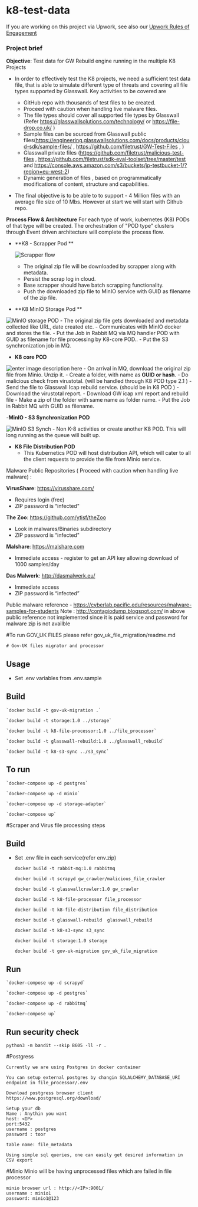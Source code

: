 # k8-test-data

If you are working on this project via Upwork, see also our [Upwork Rules of Engagement](https://github.com/filetrust/Open-Source/blob/master/upwork/rules-of-engagement.md)

### Project brief

**Objective**: Test data for GW Rebuild engine running in the multiple K8 Projects

- In order to effectively test the K8 projects, we need a sufficient test data file, that is able to simulate different type of threats and covering all file types supported by Glasswall. Key activities to be covered are 
  - GitHub repo with thousands of test files to be created. 
  - Proceed with caution when handling live malware files.
  - The file types should cover all supported file types by Glasswall (Refer https://glasswallsolutions.com/technology/ or https://file-drop.co.uk/ )
  - Sample files can be sourced from Glasswall public files(https://engineering.glasswallsolutions.com/docs/products/cloud-sdk/sample-files/ , https://github.com/filetrust/GW-Test-Files , )
  - Glasswall private files (https://github.com/filetrust/malicious-test-files  , https://github.com/filetrust/sdk-eval-toolset/tree/master/test  and  https://console.aws.amazon.com/s3/buckets/jp-testbucket-1/?region=eu-west-2) 
  - Dynamic generation of files , based on programmatically modifications of content, structure and capabilities.

- The final objective is to be able to to support - 4 Million files with an average file size of 10 Mbs. However at start we will start with Github repo. 

**Process Flow & Architecture**
  For each type of work, kubernetes (K8)  PODs of that type will be created. The orchestration of "POD type" clusters through Event driven architecture will complete  the process flow. 
  - **K8 - Scrapper Pod **
  
     ![Scrapper flow](./img/k8-test-data_v1.4_scrapper.png)
     - The original zip file will be downloaded by scrapper along with metadata.
     - Persist the scrap log in cloud.
     - Base scrapper should have batch scrapping functionality.
     - Push the downloaded zip file to MinIO  service with GUID as filename of the zip file.
     
   - **K8 MinIO Storage Pod **
   
   ![MinIO storage POD](./img/k8-test-data_v1.4_MinIO_storage.png)
     - The original zip file gets downloaded and metadata collected like URL, date created etc.
     - Communicates with MinIO docker and stores the file.
     - Put the Job in Rabbit MQ via MQ handler POD with GUID as filename for file processing by K8-core POD..
     - Put the S3 synchronization job in MQ. 
     
  - **K8 core POD**
  
  ![enter image description here](./img/k8-test-data_v1.4_core.png)
     - On arrival in MQ, download the original zip file from Minio. Unzip it.
     - Create a folder, with name as **GUID or hash**.
     - Do malicious check from virustotal. (will be handled through K8 POD type 2.1 )
     - Send the file to Glasswall Icap rebuild service. (should be in  K8 POD )
     - Download the virustotal report.
     - Download GW icap xml report and rebuild file
     - Make a zip of the folder with same name as folder name.
     - Put the Job in Rabbit MQ with GUID as filename.
     
  -**MinIO - S3 Synchronization POD**
  
  ![MinIO S3 Synch](./img/k8-test-data_v1.4_MinIO-S3%20synch.png)
     - Non K-8 activities or create another K8 POD. This will long running as the queue will built up.
     
  - **K8 File Distribution POD**
     - This Kubernetics POD will host distribution API, which will cater to all the client requests to provide the file from Minio service. 
  
Malware Public Repositories ( Proceed with caution when handling live malware) :

**VirusShare**: https://virusshare.com/

  - Requires login (free)
  - ZIP password is “infected"

**The Zoo**: https://github.com/ytisf/theZoo

  - Look in malwares/Binaries subdirectory
  - ZIP password is “infected"

**Malshare**: https://malshare.com

  - Immediate access - register to get an API key allowing download of 1000 samples/day

**Das Malwerk**: http://dasmalwerk.eu/

  - Immediate access
  - ZIP password is “infected”

Public malware reference - https://cyberlab.pacific.edu/resources/malware-samples-for-students
Note :  http://contagiodump.blogspot.com/ in above public reference not implemented since it is paid service and password for malware zip is not availble



#To run GOV_UK FILES please refer gov_uk_file_migration/readme.md

    # Gov-UK files migrator and processor

## Usage
* Set .env variables from .env.sample

## Build

    `docker build -t gov-uk-migration .`
    
    `docker build -t storage:1.0 ../storage`
    
    `docker build -t k8-file-processor:1.0 ../file_processor`
    
    `docker build -t glasswall-rebuild:1.0 ../glasswall_rebuild`
    
    `docker build -t k8-s3-sync ../s3_sync`
   
    
## To run

    `docker-compose up -d postgres`
    
    `docker-compose up -d minio`
    
    `docker-compose up -d storage-adapter`
    
    `docker-compose up`
    
    
#Scraper and Virus file processing steps
## Build

* Set .env file in each service(refer env.zip)

    `docker build -t rabbit-mq:1.0 rabbitmq`
    
    `docker build -t scrapyd gw_crawler/malicious_file_crawler`
    
    `docker build -t glasswallcrawler:1.0 gw_crawler`
    
    `docker build -t k8-file-processor file_processor`
    
    `docker build -t k8-file-distribution file_distribution`
    
    `docker build -t glasswall-rebuild  glasswall_rebuild`
    
    `docker build -t k8-s3-sync s3_sync`
    
    `docker build -t storage:1.0 storage`
    
    `docker build -t gov-uk-migration gov_uk_file_migration`

## Run
    `docker-compose up -d scrapyd`
    
    `docker-compose up -d postgres`
    
    `docker-compose up -d rabbitmq`
    
    `docker-compose up`

## Run security check

`python3 -m bandit --skip B605 -ll -r .`

#Postgress
    
    Currently we are using Postgres in docker container

    You can setup external postgres by changin SQLALCHEMY_DATABASE_URI endpoint in file_processor/.env
    
    Download postgress browser client
    https://www.postgresql.org/download/
    
    Setup your db 
    Name : Anythin you want
    host: <IP>
    port:5432
    username : postgres
    password : toor
    
    table name: file_metadata
    
    Using simple sql queries, one can easily get desired information in CSV export
    
#Minio
    Minio will be having unprocessed files which are failed in file processor
    
    minio browser url : http://<IP>:9001/
    username : minio1
    password: minio1@123
    


